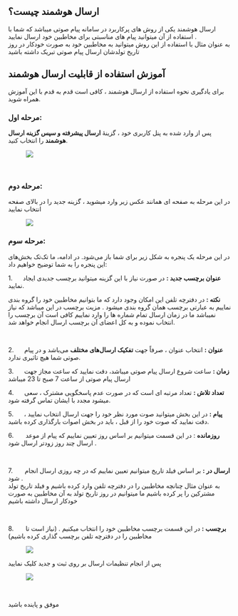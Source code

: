 <h2>ارسال هوشمند چیست؟</h2><p>ارسال هوشمند یکی از روش های پرکاربرد در سامانه پیام صوتی میباشد که شما با استفاده از آن میتوانید پیام های مناسبتی برای مخاطبین خود ارسال نمایید .<br>به عنوان مثال با استفاده از این روش میتوانید به مخاطبین خود به صورت خودکار در روز تاریخ تولدشان ارسال پیام صوتی تبریک داشته باشید</p><h2>آموزش استفاده از قابلیت ارسال هوشمند</h2><p>برای یادگیری نحوه استفاده از ارسال هوشمند ، کافی است قدم به قدم با این آموزش همراه شوید.</p><h3><strong>مرحله اول:</strong></h3><p>پس از وارد شده به پنل کاربری خود ، گزینۀ&nbsp;<strong>ارسال پیشرفته و سپس گزینه ارسال هوشمند</strong>&nbsp;را انتخاب کنید.</p><figure class="image"><img src="http://portal.avanak.ir/Content/AceAdmin/help/b38945aaf2604e5bbe780e2340db50ba.bmp"></figure><p>&nbsp;</p><h3><strong>مرحله دوم:</strong></h3><p>در این مرحله به صفحه ای همانند عکس زیر وارد میشوید ، گزینه جدید را در بالای صفحه انتخاب نمایید</p><figure class="image"><img src="http://portal.avanak.ir/Content/AceAdmin/help/c8e2085b1d08479d9951320f1c351198.png"></figure><h3><strong>مرحله سوم:</strong></h3><p>در این مرحله یک پنجره‌ به شکل زیر برای شما باز می‌شود. در ادامه، ما تک‌تک بخش‌های این پنجره را به شما توضیح خواهیم داد:</p><p>1.&nbsp;&nbsp;&nbsp;&nbsp;&nbsp; <strong>عنوان برچسب جدید :</strong> در صورت نیاز با این گزینه میتوانید برچسب جدیدی ایجاد نمایید.</p><p><strong>نکته :</strong> در دفترچه تلفن این امکان وجود دارد که ما بتوانیم مخاطبین خود را گروه بندی نماییم به عبارتی برچسب همان گروه بندی میشود . مزیت برچسب در این میباشد که نیاز نمیباشد ما در زمان ارسال تمام شماره ها را وارد نماییم کافی است آن برچسب را انتخاب نموده و به کل اعضای آن برچسب ارسال انجام خواهد شد.</p><p>&nbsp;</p><p>2.&nbsp;&nbsp;&nbsp;&nbsp;&nbsp; <strong>عنوان :</strong> انتخاب عنوان ، صرفاً جهت&nbsp;<strong>تفکیک ارسال‌های مختلف</strong>&nbsp;می‌باشد و در پیام صوتی شما هیچ تاثیری ندارد.</p><p>3.&nbsp;&nbsp;&nbsp;&nbsp;&nbsp; <strong>زمان :</strong> ساعت شروع ارسال پیام صوتی میباشد، دقت نمایید که ساعت مجاز جهت ارسال پیام صوتی از ساعت 7 صبح تا 23 میباشد</p><p>4.&nbsp;&nbsp;&nbsp;&nbsp;&nbsp; <strong>تعداد تلاش :</strong> تعداد مرتبه ای است که در صورت عدم پاسخگویی مشترک ، سعی میشود مجدد با ایشان تماس گرفته شود.</p><p>5.&nbsp;&nbsp;&nbsp;&nbsp;&nbsp; <strong>پیام :</strong> در این بخش میتوانید صوت مورد نظر خود را جهت ارسال انتخاب نمایید ، دقت نمایید که صوت خود را از قبل ، باید در بخش اصوات بارگذاری کرده باشید.</p><p>6.&nbsp;&nbsp;&nbsp;&nbsp;&nbsp;&nbsp;<strong> روزمانده</strong> : در این قسمت میتوانیم بر اساس روز تعیین نماییم که پیام از موعد ارسال چند روز زودتر ارسال شود .</p><p>&nbsp;</p><p>7.&nbsp;&nbsp;&nbsp;&nbsp;&nbsp;&nbsp;<strong> ارسال در :</strong> بر اساس فیلد تاریخ میتوانیم تعیین نماییم که در چه روزی ارسال انجام شود .<br>به عنوان مثال چنانچه مخاطبین را در دفترچه تلفن وارد کرده باشیم و فیلد تاریخ تولد مشترکین را پر کرده باشیم ما میتوانیم در روز تاریخ تولد به آن مخاطبین به صورت خودکار ارسال داشته باشیم</p><p>&nbsp;</p><p>8.&nbsp;&nbsp;&nbsp;&nbsp;&nbsp;&nbsp;<strong> برچسب :</strong> در این قسمت برچسب مخاطبین خود را انتخاب میکنیم . (نیاز است تا مخاطبین را در دفترچه تلفن برچسب گذاری کرده باشیم)</p><figure class="image"><img src="http://portal.avanak.ir/Content/AceAdmin/help/c0b49ca4027349d2980cf9acac45d7b6.bmp"></figure><p>پس از انجام تنظیمات ارسال بر روی ثبت و جدید کلیک نمایید</p><figure class="image"><img src="http://portal.avanak.ir/Content/AceAdmin/help/0f962385fa1e4557a4617617513f795a.png"></figure><p>&nbsp;</p><p>موفق و پاینده باشید&nbsp;</p>